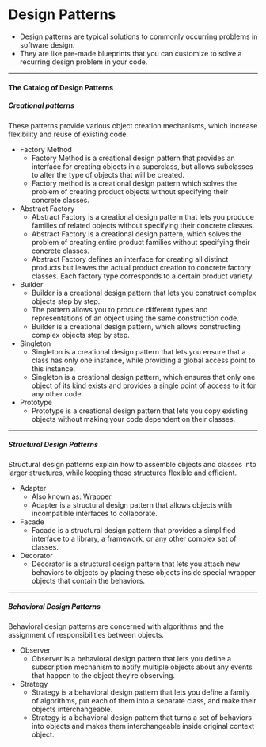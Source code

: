 # Design Patterns

- Design patterns are typical solutions to commonly occurring problems in software design.
- They are like pre-made blueprints that you can customize to solve a recurring design problem in your code.

---

#### The Catalog of Design Patterns

##### Creational patterns

These patterns provide various object creation mechanisms, which increase flexibility and reuse of existing code.

- Factory Method
  - Factory Method is a creational design pattern that provides an interface for creating objects in a superclass, but allows subclasses to alter the type of objects that will be created.
  - Factory method is a creational design pattern which solves the problem of creating product objects without specifying their concrete classes.
- Abstract Factory
  - Abstract Factory is a creational design pattern that lets you produce families of related objects without specifying their concrete classes.
  - Abstract Factory is a creational design pattern, which solves the problem of creating entire product families without specifying their concrete classes.
  - Abstract Factory defines an interface for creating all distinct products but leaves the actual product creation to concrete factory classes. Each factory type corresponds to a certain product variety.
- Builder
  - Builder is a creational design pattern that lets you construct complex objects step by step.
  - The pattern allows you to produce different types and representations of an object using the same construction code.
  - Builder is a creational design pattern, which allows constructing complex objects step by step.
- Singleton
  - Singleton is a creational design pattern that lets you ensure that a class has only one instance, while providing a global access point to this instance.
  - Singleton is a creational design pattern, which ensures that only one object of its kind exists and provides a single point of access to it for any other code.
- Prototype
  - Prototype is a creational design pattern that lets you copy existing objects without making your code dependent on their classes.

---

##### Structural Design Patterns

Structural design patterns explain how to assemble objects and classes into larger structures, while keeping these structures flexible and efficient.

- Adapter
  - Also known as: Wrapper
  - Adapter is a structural design pattern that allows objects with incompatible interfaces to collaborate.
- Facade
  - Facade is a structural design pattern that provides a simplified interface to a library, a framework, or any other complex set of classes.
- Decorator
  - Decorator is a structural design pattern that lets you attach new behaviors to objects by placing these objects inside special wrapper objects that contain the behaviors.


---

##### Behavioral Design Patterns

Behavioral design patterns are concerned with algorithms and the assignment of responsibilities between objects.

- Observer
  - Observer is a behavioral design pattern that lets you define a subscription mechanism to notify multiple objects about any events that happen to the object they’re observing.
- Strategy
  - Strategy is a behavioral design pattern that lets you define a family of algorithms, put each of them into a separate class, and make their objects interchangeable.
  - Strategy is a behavioral design pattern that turns a set of behaviors into objects and makes them interchangeable inside original context object.